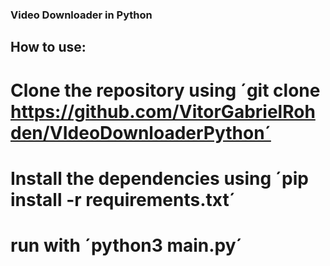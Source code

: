 ### Video Downloader in Python ###

## How to use: ##
# Clone the repository using ´git clone https://github.com/VitorGabrielRohden/VIdeoDownloaderPython´ #
# Install the dependencies using ´pip install -r requirements.txt´ #
# run with ´python3 main.py´ #
